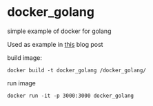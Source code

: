 # docker_golang
simple example of docker for golang

Used as example in [this](http://www.bbartosz.com/blog/2017/06/05/yadt-yet-another-docker-tutorial/)
blog post

build image:

```
docker build -t docker_golang /docker_golang/
```

run image

```
docker run -it -p 3000:3000 docker_golang
```
